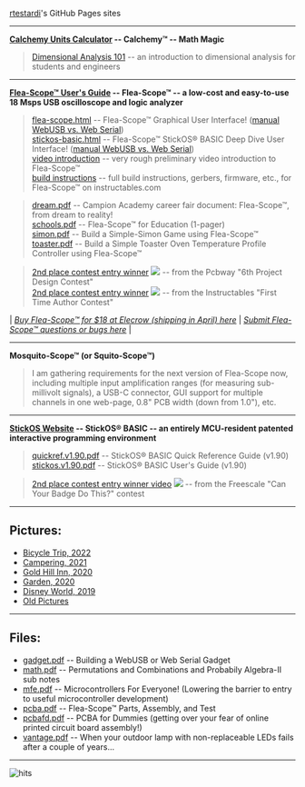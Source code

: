 [rtestardi](https://github.com/rtestardi)'s GitHub Pages sites

-----
**[Calchemy Units Calculator](https://rtestardi.github.io/calchemy/calchemy.html) -- Calchemy™ -- Math Magic**
> [Dimensional Analysis 101](https://rtestardi.github.io/pages/dimensional.analysis.pdf) -- an introduction to dimensional analysis for students and engineers

-----
**[Flea-Scope™ User's Guide](https://rtestardi.github.io/usbte/flea-scope.pdf) -- Flea-Scope™ -- a low-cost and easy-to-use 18 Msps USB oscilloscope and logic analyzer**
> [flea-scope.html](https://rtestardi.github.io/usbte/flea-scope.html) -- Flea-Scope™ Graphical User Interface!
([manual WebUSB vs. Web Serial](https://rtestardi.github.io/usbte/flea-scope.manual.html))
> <br/>
> [stickos-basic.html](https://rtestardi.github.io/usbte/stickos-basic.html) -- Flea-Scope™ StickOS® BASIC Deep Dive User Interface!
([manual WebUSB vs. Web Serial](https://rtestardi.github.io/usbte/stickos-basic.manual.html))
> <br/>
> [video introduction](https://1drv.ms/v/s!An6qoNgNXmeQhadIj1lNkuvh8B7w3Q?e=Q0UZW3) -- very rough preliminary video introduction to Flea-Scope™
> <br/>
> [build instructions](https://www.instructables.com/Flea-Scope-18-Msps-13-BoM-WebUSB/) -- full build instructions, gerbers, firmware, etc., for Flea-Scope™ on instructables.com

> [dream.pdf](https://rtestardi.github.io/usbte/dream.pdf) -- Campion Academy career fair document: Flea-Scope™, from dream to reality!
> <br/>
> [schools.pdf](https://rtestardi.github.io/usbte/schools.pdf) -- Flea-Scope™ for Education (1-pager)
> <br/>
> [simon.pdf](https://rtestardi.github.io/usbte/simon.pdf) -- Build a Simple-Simon Game using Flea-Scope™
> <br/>
> [toaster.pdf](https://rtestardi.github.io/usbte/toaster.pdf) -- Build a Simple Toaster Oven Temperature Profile Controller using Flea-Scope™

> [2nd place contest entry winner](https://www.pcbway.com/activity/6th-project-design-contest.html) ![](https://rtestardi.github.io/resources/2nd50.png) -- from the Pcbway "6th Project Design Contest"
> <br/>
> [2nd place contest entry winner](https://www.instructables.com/contest/fta23/) ![](https://rtestardi.github.io/resources/2nd50.png) -- from the Instructables "First Time Author Contest"

| [*Buy Flea-Scope™ for $18 at Elecrow (shipping in April) here*](https://www.elecrow.com/flea-scopetm-usb-o-scope.html) | [*Submit Flea-Scope™ questions or bugs here*](https://github.com/rtestardi/usbte/issues) |

-----
**Mosquito-Scope™ (or Squito-Scope™)**
> I am gathering requirements for the next version of Flea-Scope now, including multiple input amplification ranges (for measuring sub-millivolt signals), a USB-C connector, GUI support for multiple channels in one web-page, 0.8" PCB width (down from 1.0"), etc.

-----
**[StickOS Website](https://rtestardi.github.io/StickOS) -- StickOS® BASIC -- an entirely MCU-resident patented interactive programming environment**
> [quickref.v1.90.pdf](https://rtestardi.github.io/StickOS/downloads/quickref.v1.90.pdf) -- StickOS® BASIC Quick Reference Guide (v1.90)
> <br/>
> [stickos.v1.90.pdf](https://rtestardi.github.io/StickOS/downloads/stickos.v1.90.pdf) -- StickOS® BASIC User's Guide (v1.90)

> [2nd place contest entry winner video](http://www.youtube.com/watch?v=nSgha8qjB3E) ![](https://rtestardi.github.io/resources/2nd50.png) -- from the Freescale "Can Your Badge Do This?" contest

-----
## Pictures:
- [Bicycle Trip, 2022](https://1drv.ms/a/s!AivTE4cI0PX5j91w0CM34cpMT3qCRw)
- [Campering, 2021](https://1drv.ms/a/s!AivTE4cI0PX5j7IFAozMPVGkdygzaw)
- [Gold Hill Inn, 2020](https://1drv.ms/a/s!AivTE4cI0PX5jvNnpWrnIO2rFRALCQ?e=t2bRc0)
- [Garden, 2020](https://1drv.ms/a/s!AivTE4cI0PX5ju9wcPCYEGFsaeK79Q?e=4eL9hv)
- [Disney World, 2019](https://1drv.ms/a/s!AivTE4cI0PX5jIxciMizxIAxD1T9Ug?e=H4bgk4)
- [Old Pictures](https://rtestardi.wixsite.com/rtestardi/lily)

-----
## Files:
- [gadget.pdf](https://rtestardi.github.io/usbte/gadget.pdf) -- Building a WebUSB or Web Serial Gadget
- [math.pdf](https://rtestardi.github.io/pages/math.pdf) -- Permutations and Combinations and Probabily Algebra-II sub notes
- [mfe.pdf](https://rtestardi.github.io/pages/mfe.pdf) -- Microcontrollers For Everyone!  (Lowering the barrier to entry to useful microcontroller development)
- [pcba.pdf](https://rtestardi.github.io/usbte/pcba.pdf) -- Flea-Scope™ Parts, Assembly, and Test
- [pcbafd.pdf](https://rtestardi.github.io/usbte/pcbafd.pdf) -- PCBA for Dummies (getting over your fear of online printed circuit board assembly!)
- [vantage.pdf](https://rtestardi.github.io/pages/vantage.pdf) -- When your outdoor lamp with non-replaceable LEDs fails after a couple of years...

-----
![hits](https://hits.sh/rtestardi.github.io/pages.svg)
